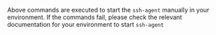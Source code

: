 Above commands are executed to start the `ssh-agent` manually in your environment. If the commands fail, please check the relevant documentation for your environment to start `ssh-agent`